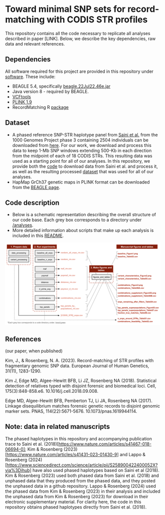 # Toward minimal SNP sets for record-matching with CODIS STR profiles


This repository contains all the code necessary to replicate all analyses described in paper [LINK]. Below, we describe the key dependencies, raw data and relevant references.

## Dependencies
All software required for this project are provided in this repository under [software](https://github.com/tamigj/codis_panel/tree/main/software). These include:
- BEAGLE 5.4, specifically [beagle.22Jul22.46e.jar](https://faculty.washington.edu/browning/beagle/)
- Java version 8 - required by BEAGLE. 
- [VCFtools](https://vcftools.github.io/)
- [PLINK 1.9](https://www.cog-genomics.org/plink/)
- RecordMatching R [package](https://github.com/jk2236/RecordMatching)

## Dataset

- A phased reference SNP-STR haplotype panel from [Saini et al.](https://www.nature.com/articles/s41467-018-06694-0) from the 1000 Genomes Project phase 3 containing 2504 individuals can be downloaded from [here](https://gymreklab.com/2018/03/05/snpstr_imputation.html). For our work, we download and process this data to keep 1-Mb SNP windows extending 500-Kb in each direction from the midpoint of each of 18 CODIS STRs. This resulting data was used as a starting point for all of our analyses. In this repository, we provide both the [code](https://github.com/tamigj/codis_panel/blob/main/analyses/data_processing/0_process_saini_files.sh) to download data from Saini et al. and process it, as well as the resulting processed [dataset](https://github.com/tamigj/codis_panel/tree/main/data/raw) that was used for all of our analyses. 
- HapMap GrCh37 genetic maps in PLINK format can be downloaded from the [BEAGLE page](https://example.com/beagle-page).

## Code description

- Below is a schematic representation describing the overall structure of our code base. Each grey box corresponds to a directory under [/analyses](https://github.com/tamigj/codis_panel/tree/main/analyses).
- More detailed information about scripts that make up each analysis is included in this [README](https://github.com/tamigj/codis_panel/blob/main/README_CODE_DESCRIPTION).

![CODIS Codebase Schematic](/analyses/CODIS_codebase_schematic_v2.png)

## References

(our paper, when published)

Kim, J., & Rosenberg, N. A. (2023). Record-matching of STR profiles with fragmentary genomic SNP data. European Journal of Human Genetics, 31(11), 1283-1290.

Kim J, Edge MD, Algee-Hewitt BFB, Li JZ, Rosenberg NA (2018). Statistical detection of relatives typed with disjoint forensic and biomedical loci. Cell, 175(3):848-858.e6. 10.1016/j.cell.2018.09.008.

Edge MD, Algee-Hewitt BFB, Pemberton TJ, Li JA, Rosenberg NA (2017). Linkage disequilibrium matches forensic genetic records to disjoint genomic marker sets. PNAS, 114(22):5671-5676. 10.1073/pnas.1619944114.

## Note: data in related manuscripts

The phased haplotypes in this repository and accompanying publication trace to Saini et al. (2018)[https://www.nature.com/articles/s41467-018-06694-0]; Kim & Rosenberg (2023)[https://www.nature.com/articles/s41431-023-01430-9] and Lappo & Rosenberg (2024)[https://www.sciencedirect.com/science/article/pii/S258900422400052X?via%3Dihub] have also used phased haplotypes based on Saini et al (2018). Kim & Rosenberg (2023) used both phased data from Saini et al. (2018) and unphased data that they produced from the phased data, and they posted the unphased data in a github repository. Lappo & Rosenberg (2024) used the phased data from Kim & Rosenberg (2023) in their analysis and included the unphased data from Kim & Rosenberg (2023) for download in their electronic supplementary material. For clarity here, the code in this repository obtains phased haplotypes directly from Saini et al. (2018).








